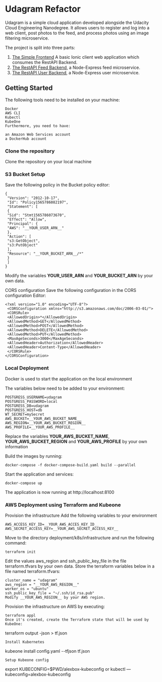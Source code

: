 # Udagram Refactor

Udagram is a simple cloud application developed alongside the Udacity Cloud Engineering Nanodegree. It allows users to register and log into a web client, post photos to the feed, and process photos using an image filtering microservice.

The project is split into three parts:
1. [The Simple Frontend](/udacity-c3-frontend)
A basic Ionic client web application which consumes the RestAPI Backend. 
2. [The RestAPI Feed Backend](/udacity-c3-restapi-feed), a Node-Express feed microservice.
3. [The RestAPI User Backend](/udacity-c3-restapi-user), a Node-Express user microservice.

## Getting Started

The following tools need to be installed on your machine:
```
Docker
AWS CLI
Kubectl
KubeOne
Furthermore, you need to have:

an Amazon Web Services account
a DockerHub account
```
### Clone the repository
Clone the repository on your local machine

### S3 Bucket Setup

Save the following policy in the Bucket policy editor:
```
{
 "Version": "2012-10-17",
 "Id": "Policy1565786082197",
 "Statement": [
 {
 "Sid": "Stmt1565786073670",
 "Effect": "Allow",
 "Principal": {
 "AWS": "__YOUR_USER_ARN__"
 },
 "Action": [
 "s3:GetObject",
 "s3:PutObject"
 ],
 "Resource": "__YOUR_BUCKET_ARN__/*"
 }
 ]
}
```
Modify the variables __YOUR_USER_ARN__ and __YOUR_BUCKET_ARN__ by your own data.

CORS configuration
Save the following configuration in the CORS configuration Editor:
```
<?xml version="1.0" encoding="UTF-8"?>
 <CORSConfiguration xmlns="http://s3.amazonaws.com/doc/2006-03-01/">
 <CORSRule>
 <AllowedOrigin>*</AllowedOrigin>
 <AllowedMethod>GET</AllowedMethod>
 <AllowedMethod>POST</AllowedMethod>
 <AllowedMethod>DELETE</AllowedMethod>
 <AllowedMethod>PUT</AllowedMethod>
 <MaxAgeSeconds>3000</MaxAgeSeconds>
 <AllowedHeader>Authorization</AllowedHeader>
 <AllowedHeader>Content-Type</AllowedHeader>
 </CORSRule>
</CORSConfiguration>
```


### Local Deployment

Docker is used to start the application on the local environment

The variables below need to be added to your environment:
```
POSTGRESS_USERNAME=udagram
POSTGRESS_PASSWORD=local
POSTGRESS_DB=udagram
POSTGRESS_HOST=db
WT_SECRET=mySecret
AWS_BUCKET=__YOUR_AWS_BUCKET_NAME__
AWS_REGION=__YOUR_AWS_BUCKET_REGION__
AWS_PROFILE=__YOUR_AWS_PROFILE__
```
Replace the variables __YOUR_AWS_BUCKET_NAME__, __YOUR_AWS_BUCKET_REGION__ and __YOUR_AWS_PROFILE__ by your own information

Build the images by running:
```
docker-compose -f docker-compose-build.yaml build --parallel
```
Start the application and services:
```
docker-compose up
```
The application is now running at http://localhost:8100

### AWS Deployment using Terraform and Kubeone
Provision the infrastructure
Add the following variables to your environment
```
AWS_ACCESS_KEY_ID=__YOUR_AWS_ACCES_KEY_ID__
AWS_SECRET_ACCESS_KEY=__YOUR_AWS_SECRET_ACCESS_KEY__
```
Move to the directory deployment/k8s/infrastructure and run the following command:
```
terraform init
```
Edit the values aws_region and ssh_public_key_file in the file terraform.tfvars by your own data.
Store the terraform variables below in a file named terraform.tfvars:
```
cluster_name = "udagram"
aws_region = "__YOUR_AWS_REGION__"
worker_os = "ubuntu"
ssh_public_key_file = "~/.ssh/id_rsa.pub"
Modify __YOUR_AWS_REGION__ by your AWS region.
```
Provision the infrastructure on AWS by executing:
```
terraform appl
Once it's created, create the Terraform state that will be used by KubeOne:
```
terraform output -json > tf.json
```
Install Kubernetes
```
kubeone install config.yaml --tfjson tf.json
```
Setup Kubeone config
```
export KUBECONFIG=$PWD/alexbox-kubeconfig
or 
kubectl —kubeconfig=alexbox-kubeconfig
```
